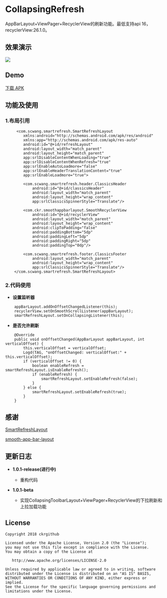 # CollapsingRefresh
AppBarLayout+ViewPager+RecyclerView的刷新功能。最低支持api 16，recyclerView:26.1.0。

## 效果演示
![](screenRecorder/Screenshot_2.gif)

## Demo
[下载 APK](apk/app-debug.apk)

## 功能及使用
### 1.布局引用
```
     <com.scwang.smartrefresh.SmartRefreshLayout
	    xmlns:android="http://schemas.android.com/apk/res/android"
	    xmlns:app="http://schemas.android.com/apk/res-auto"
	    android:id="@+id/refreshLayout"
	    android:layout_width="match_parent"
	    android:layout_height="match_parent"
	    app:srlDisableContentWhenLoading="true"
	    app:srlDisableContentWhenRefresh="true"
	    app:srlEnableAutoLoadmore="false"
	    app:srlEnableHeaderTranslationContent="true"
	    app:srlEnableLoadmore="true">
	
	    <com.scwang.smartrefresh.header.ClassicsHeader
	        android:id="@+id/classicsHeader"
	        android:layout_width="match_parent"
	        android:layout_height="wrap_content"
	        app:srlClassicsSpinnerStyle="Translate"/>
	
	    <com.ckr.smoothappbarlayout.SmoothRecyclerView
	        android:id="@+id/recyclerView"
	        android:layout_width="match_parent"
	        android:layout_height="wrap_content"
	        android:clipToPadding="false"
	        android:paddingBottom="5dp"
	        android:paddingLeft="5dp"
	        android:paddingRight="5dp"
	        android:paddingTop="0dp"/>
	
	    <com.scwang.smartrefresh.footer.ClassicsFooter
	        android:layout_width="match_parent"
	        android:layout_height="wrap_content"
	        app:srlClassicsSpinnerStyle="Translate"/>
	</com.scwang.smartrefresh.SmartRefreshLayout>
```
### 2.代码使用
* **设置监听器**
```
	appBarLayout.addOnOffsetChangedListener(this);
	recyclerView.setOnSmoothScrollListener(appBarLayout);
	smartRefreshLayout.setOnCollapsingListener(this);
```
* **是否允许刷新**
```
	@Override
	public void onOffsetChanged(AppBarLayout appBarLayout, int verticalOffset) {
		this.verticalOffset = verticalOffset;
		Logd(TAG, "onOffsetChanged: verticalOffset:" + this.verticalOffset);
		if (verticalOffset != 0) {
			boolean enableRefresh = smartRefreshLayout.isEnableRefresh();
			if (enableRefresh) {
				smartRefreshLayout.setEnableRefresh(false);
			}
		} else {
			smartRefreshLayout.setEnableRefresh(true);
		}
	}
```

## 感谢
[SmartRefreshLayout](https://github.com/scwang90/SmartRefreshLayout)

[smooth-app-bar-layout](https://github.com/henrytao-me/smooth-app-bar-layout)

## 更新日志
* **1.0.1-release(进行中)**
  * 重构代码

* **1.0.1-beta**
  * 实现CollapsingToolbarLayout+ViewPager+RecyclerView的下拉刷新和上拉加载功能

License
-------

    Copyright 2018 ckrgithub

    Licensed under the Apache License, Version 2.0 (the "License");
    you may not use this file except in compliance with the License.
    You may obtain a copy of the License at

       http://www.apache.org/licenses/LICENSE-2.0

    Unless required by applicable law or agreed to in writing, software
    distributed under the License is distributed on an "AS IS" BASIS,
    WITHOUT WARRANTIES OR CONDITIONS OF ANY KIND, either express or implied.
    See the License for the specific language governing permissions and
    limitations under the License.
